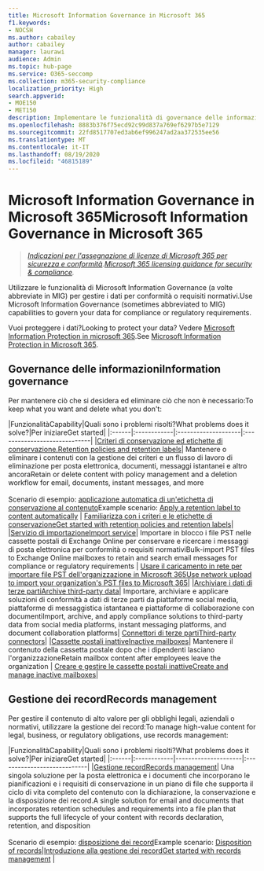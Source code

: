 ```yaml
---
title: Microsoft Information Governance in Microsoft 365
f1.keywords:
- NOCSH
ms.author: cabailey
author: cabailey
manager: laurawi
audience: Admin
ms.topic: hub-page
ms.service: O365-seccomp
ms.collection: m365-security-compliance
localization_priority: High
search.appverid:
- MOE150
- MET150
description: Implementare le funzionalità di governance delle informazioni di Microsoft in Microsoft 365 per gestire i dati per conformità o requisiti normativi.
ms.openlocfilehash: 8883b376f75ecd92c99d837a769ef6297b5e7129
ms.sourcegitcommit: 22fd8517707ed3ab6ef996247ad2aa372535ee56
ms.translationtype: MT
ms.contentlocale: it-IT
ms.lasthandoff: 08/19/2020
ms.locfileid: "46815189"
---
```

# <a name="microsoft-information-governance-in-microsoft-365"></a><span data-ttu-id="3a552-103">Microsoft Information Governance in Microsoft 365</span><span class="sxs-lookup"><span data-stu-id="3a552-103">Microsoft Information Governance in Microsoft 365</span></span>

><span data-ttu-id="3a552-104">*[Indicazioni per l'assegnazione di licenze di Microsoft 365 per sicurezza e conformità](https://aka.ms/ComplianceSD).*</span><span class="sxs-lookup"><span data-stu-id="3a552-104">*[Microsoft 365 licensing guidance for security & compliance](https://aka.ms/ComplianceSD).*</span></span>

<span data-ttu-id="3a552-105">Utilizzare le funzionalità di Microsoft Information Governance (a volte abbreviate in MIG) per gestire i dati per conformità o requisiti normativi.</span><span class="sxs-lookup"><span data-stu-id="3a552-105">Use Microsoft Information Governance (sometimes abbreviated to MIG) capabilities to govern your data for compliance or regulatory requirements.</span></span>

<span data-ttu-id="3a552-106">Vuoi proteggere i dati?</span><span class="sxs-lookup"><span data-stu-id="3a552-106">Looking to protect your data?</span></span> <span data-ttu-id="3a552-107">Vedere [Microsoft Information Protection in microsoft 365](protect-information.md).</span><span class="sxs-lookup"><span data-stu-id="3a552-107">See [Microsoft Information Protection in Microsoft 365](protect-information.md).</span></span>

## <a name="information-governance"></a><span data-ttu-id="3a552-108">Governance delle informazioni</span><span class="sxs-lookup"><span data-stu-id="3a552-108">Information governance</span></span>

<span data-ttu-id="3a552-109">Per mantenere ciò che si desidera ed eliminare ciò che non è necessario:</span><span class="sxs-lookup"><span data-stu-id="3a552-109">To keep what you want and delete what you don't:</span></span>
 
|<span data-ttu-id="3a552-110">Funzionalità</span><span class="sxs-lookup"><span data-stu-id="3a552-110">Capability</span></span>|<span data-ttu-id="3a552-111">Quali sono i problemi risolti?</span><span class="sxs-lookup"><span data-stu-id="3a552-111">What problems does it solve?</span></span>|<span data-ttu-id="3a552-112">Per iniziare</span><span class="sxs-lookup"><span data-stu-id="3a552-112">Get started</span></span>|
|:------|:------------|:--------------------|:-----------------------------|
|[<span data-ttu-id="3a552-113">Criteri di conservazione ed etichette di conservazione.</span><span class="sxs-lookup"><span data-stu-id="3a552-113">Retention policies and retention labels</span></span>](retention.md)| <span data-ttu-id="3a552-114">Mantenere o eliminare i contenuti con la gestione dei criteri e un flusso di lavoro di eliminazione per posta elettronica, documenti, messaggi istantanei e altro ancora</span><span class="sxs-lookup"><span data-stu-id="3a552-114">Retain or delete content with policy management and a deletion workflow for email, documents, instant messages, and more</span></span> <br /><br /><span data-ttu-id="3a552-115">Scenario di esempio: [applicazione automatica di un'etichetta di conservazione al contenuto](apply-retention-labels-automatically.md)</span><span class="sxs-lookup"><span data-stu-id="3a552-115">Example scenario: [Apply a retention label to content automatically](apply-retention-labels-automatically.md)</span></span> | [<span data-ttu-id="3a552-116">Familiarizza con i criteri e le etichette di conservazione</span><span class="sxs-lookup"><span data-stu-id="3a552-116">Get started with retention policies and retention labels</span></span>](get-started-with-retention.md)|
|[<span data-ttu-id="3a552-117">Servizio di importazione</span><span class="sxs-lookup"><span data-stu-id="3a552-117">Import service</span></span>](importing-pst-files-to-office-365.md)| <span data-ttu-id="3a552-118">Importare in blocco i file PST nelle cassette postali di Exchange Online per conservare e ricercare i messaggi di posta elettronica per conformità o requisiti normativi</span><span class="sxs-lookup"><span data-stu-id="3a552-118">Bulk-import PST files to Exchange Online mailboxes to retain and search email messages for compliance or regulatory requirements</span></span> | [<span data-ttu-id="3a552-119">Usare il caricamento in rete per importare file PST dell'organizzazione in Microsoft 365</span><span class="sxs-lookup"><span data-stu-id="3a552-119">Use network upload to import your organization's PST files to Microsoft 365</span></span>](use-network-upload-to-import-pst-files.md)|
|[<span data-ttu-id="3a552-120">Archiviare i dati di terze parti</span><span class="sxs-lookup"><span data-stu-id="3a552-120">Archive third-party data</span></span>](archiving-third-party-data.md)| <span data-ttu-id="3a552-121">Importare, archiviare e applicare soluzioni di conformità a dati di terze parti da piattaforme social media, piattaforme di messaggistica istantanea e piattaforme di collaborazione con documenti</span><span class="sxs-lookup"><span data-stu-id="3a552-121">Import, archive, and apply compliance solutions to third-party data from social media platforms, instant messaging platforms, and document collaboration platforms</span></span>| [<span data-ttu-id="3a552-122">Connettori di terze parti</span><span class="sxs-lookup"><span data-stu-id="3a552-122">Third-party connectors</span></span>](archiving-third-party-data.md#third-party-data-connectors)|
|[<span data-ttu-id="3a552-123">Cassette postali inattive</span><span class="sxs-lookup"><span data-stu-id="3a552-123">Inactive mailboxes</span></span>](inactive-mailboxes-in-office-365.md)| <span data-ttu-id="3a552-124">Mantenere il contenuto della cassetta postale dopo che i dipendenti lasciano l'organizzazione</span><span class="sxs-lookup"><span data-stu-id="3a552-124">Retain mailbox content after employees leave the organization</span></span> | [<span data-ttu-id="3a552-125">Creare e gestire le cassette postali inattive</span><span class="sxs-lookup"><span data-stu-id="3a552-125">Create and manage inactive mailboxes</span></span>](create-and-manage-inactive-mailboxes.md)|

## <a name="records-management"></a><span data-ttu-id="3a552-126">Gestione dei record</span><span class="sxs-lookup"><span data-stu-id="3a552-126">Records management</span></span>

<span data-ttu-id="3a552-127">Per gestire il contenuto di alto valore per gli obblighi legali, aziendali o normativi, utilizzare la gestione dei record:</span><span class="sxs-lookup"><span data-stu-id="3a552-127">To manage high-value content for legal, business, or regulatory obligations, use records management:</span></span>

|<span data-ttu-id="3a552-128">Funzionalità</span><span class="sxs-lookup"><span data-stu-id="3a552-128">Capability</span></span>|<span data-ttu-id="3a552-129">Quali sono i problemi risolti?</span><span class="sxs-lookup"><span data-stu-id="3a552-129">What problems does it solve?</span></span>|<span data-ttu-id="3a552-130">Per iniziare</span><span class="sxs-lookup"><span data-stu-id="3a552-130">Get started</span></span>|
|:------|:------------|---------------------|:----------------------------|
|[<span data-ttu-id="3a552-131">Gestione record</span><span class="sxs-lookup"><span data-stu-id="3a552-131">Records management</span></span>](records-management.md)| <span data-ttu-id="3a552-132">Una singola soluzione per la posta elettronica e i documenti che incorporano le pianificazioni e i requisiti di conservazione in un piano di file che supporta il ciclo di vita completo del contenuto con la dichiarazione, la conservazione e la disposizione dei record.</span><span class="sxs-lookup"><span data-stu-id="3a552-132">A single solution for email and documents that incorporates retention schedules and requirements into a file plan that supports the full lifecycle of your content with records declaration, retention, and disposition</span></span> <br /><br /><span data-ttu-id="3a552-133">Scenario di esempio: [disposizione dei record](disposition.md#disposition-of-records)</span><span class="sxs-lookup"><span data-stu-id="3a552-133">Example scenario: [Disposition of records](disposition.md#disposition-of-records)</span></span>|[<span data-ttu-id="3a552-134">Introduzione alla gestione dei record</span><span class="sxs-lookup"><span data-stu-id="3a552-134">Get started with records management</span></span>](get-started-with-records-management.md) |

